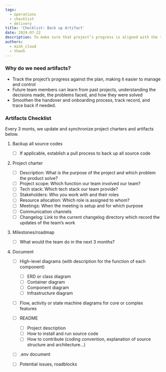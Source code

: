 ```yaml
---
tags:
  - operations
  - checklist
  - delivery
title: 'Checklist: Back up Artifact'
date: 2024-07-22
description: To make sure that project’s progress is aligned with the team plan, we collect artifacts every 3 months and save as record of what was done.
authors:
  - minh_cloud
  - thanh
---
```


### Why do we need artifacts?

- Track the project’s progress against the plan, making it easier to manage and control
- Future team members can learn from past projects, understanding the decisions made, the problems faced, and how they were solved
- Smoothen the handover and onboarding process, track record, and trace back if needed.

### Artifacts Checklist

Every 3 monts, we update and synchronize project charters and artifacts below.

1. Backup all source codes

   - [ ] If applicable, establish a pull process to back up all source code
  
2. Project charter
   
   - [ ] Description: What is the purpose of the project and which problem the product solve?
   - [ ] Project scope: Which function our team involved our team?
   - [ ] Tech stack: Which tech stack our team provide?
   - [ ] Stakeholders: Who you work with and their roles
   - [ ] Resource allocation: Which role is assigned to whom?
   - [ ] Meetings: When the meeting is setup and for which purpose
   - [ ] Communication channels
   - [ ] Changelog: Link to the current changelog directory which record the updates of the team’s work
         
4. Milestones/roadmap
   
   - [ ] What would the team do in the next 3 months?
         
5. Document
   
   - [ ] High-level diagrams (with description for the function of each component)
         
     - [ ] ERD or class diagram
     - [ ] Container diagram
     - [ ] Component diagram
     - [ ] Infrastructure diagram
           
   - [ ] Flow, activity or state machine diagrams for core or complex features
   - [ ] README
         
     - [ ] Project description
     - [ ] How to install and run source code
     - [ ] How to contribute (coding convention, explanation of source structure and architecture…)
           
   - [ ] .env document
   - [ ] Potential issues, roadblocks
